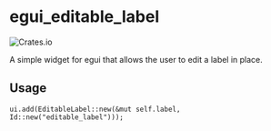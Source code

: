 # egui_editable_label

![Crates.io](https://img.shields.io/crates/v/egui_editable_label.svg)

A simple widget for egui that allows the user to edit a label in place.

## Usage
```no_run
ui.add(EditableLabel::new(&mut self.label, Id::new("editable_label")));
```
